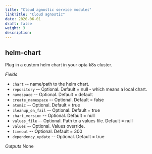 ```yaml
---
title: "Cloud agnostic service modules"
linkTitle: "Cloud agnostic"
date: 2020-06-01
draft: false
weight: 3
description:
---
```

## helm-chart

Plug in a custom helm chart in your opta k8s cluster.

*Fields*
* `chart` -- name/path to the helm chart.
* `repository` -- Optional. Default = null - which means a local chart.
* `namespace` -- Optional. Default = default
* `create_namespace` -- Optional. Default = false
* `atomic` -- Optional. Default = true
* `cleanup_on_fail` -- Optional. Default = true
* `chart_version` -- Optional. Default = null
* `values_file` -- Optional. Path to a values file. Default = null
* `values` -- Optional. Values override.
* `timeout` -- Optional. Default = 300
* `dependency_update` -- Optional. Default = true

*Outputs*
None
